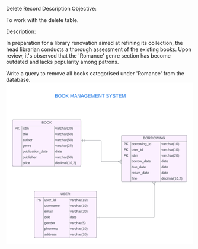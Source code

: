 Delete Record
Description
Objective:

To work with the delete table.

Description:

In preparation for a library renovation aimed at refining its collection, the head librarian conducts a thorough assessment of the existing books. Upon review, it's observed that the 'Romance' genre section has become outdated and lacks popularity among patrons.

Write a query to remove all books categorised under 'Romance' from the database.
![image alt](https://github.com/PraveenKumara2k33/Cognizant-JavaStack-Handson-2024/blob/afac1a7b2c141cd56f734326af7175fe08be4c84/Stage%201/SQL%20Programming/image-1.png)
